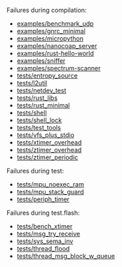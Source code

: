 Failures during compilation:
- [examples/benchmark_udp](examples/benchmark_udp/compilation.failed)
- [examples/gnrc_minimal](examples/gnrc_minimal/compilation.failed)
- [examples/micropython](examples/micropython/compilation.failed)
- [examples/nanocoap_server](examples/nanocoap_server/compilation.failed)
- [examples/rust-hello-world](examples/rust-hello-world/compilation.failed)
- [examples/sniffer](examples/sniffer/compilation.failed)
- [examples/spectrum-scanner](examples/spectrum-scanner/compilation.failed)
- [tests/entropy_source](tests/entropy_source/compilation.failed)
- [tests/l2util](tests/l2util/compilation.failed)
- [tests/netdev_test](tests/netdev_test/compilation.failed)
- [tests/rust_libs](tests/rust_libs/compilation.failed)
- [tests/rust_minimal](tests/rust_minimal/compilation.failed)
- [tests/shell](tests/shell/compilation.failed)
- [tests/shell_lock](tests/shell_lock/compilation.failed)
- [tests/test_tools](tests/test_tools/compilation.failed)
- [tests/vfs_plus_stdio](tests/vfs_plus_stdio/compilation.failed)
- [tests/xtimer_overhead](tests/xtimer_overhead/compilation.failed)
- [tests/ztimer_overhead](tests/ztimer_overhead/compilation.failed)
- [tests/ztimer_periodic](tests/ztimer_periodic/compilation.failed)

Failures during test:
- [tests/mpu_noexec_ram](tests/mpu_noexec_ram/test.failed)
- [tests/mpu_stack_guard](tests/mpu_stack_guard/test.failed)
- [tests/periph_timer](tests/periph_timer/test.failed)

Failures during test.flash:
- [tests/bench_xtimer](tests/bench_xtimer/test.flash.failed)
- [tests/msg_try_receive](tests/msg_try_receive/test.flash.failed)
- [tests/sys_sema_inv](tests/sys_sema_inv/test.flash.failed)
- [tests/thread_flood](tests/thread_flood/test.flash.failed)
- [tests/thread_msg_block_w_queue](tests/thread_msg_block_w_queue/test.flash.failed)
